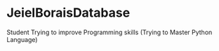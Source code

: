 # JeielBoraisDatabase
Student Trying to improve Programming skills (Trying to Master Python Language)

